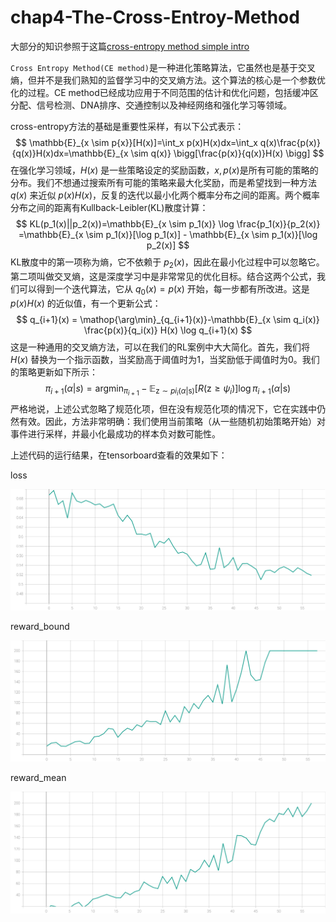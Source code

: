 # chap4-The-Cross-Entroy-Method

大部分的知识参照于这篇[cross-entropy method simple intro](https://people.smp.uq.edu.au/DirkKroese/ps/eormsCE.pdf)

`Cross Entropy Method(CE method)`是一种进化策略算法，它虽然也是基于交叉熵，但并不是我们熟知的监督学习中的交叉熵方法。这个算法的核心是一个参数优化的过程。CE method已经成功应用于不同范围的估计和优化问题，包括缓冲区分配、信号检测、DNA排序、交通控制以及神经网络和强化学习等领域。

cross-entropy方法的基础是重要性采样，有以下公式表示：
$$
\mathbb{E}_{x \sim p{x}}[H(x)]=\int_x p(x)H(x)dx=\int_x q(x)\frac{p(x)}{q(x)}H(x)dx=\mathbb{E}_{x \sim q(x)} \bigg[\frac{p(x)}{q(x)}H(x) \bigg]
$$
在强化学习领域，$H(x)$ 是一些策略设定的奖励函数，$x,p(x)$是所有可能的策略的分布。我们不想通过搜索所有可能的策略来最大化奖励，而是希望找到一种方法 $q(x)$ 来近似 $p(x)H(x)$，反复的迭代以最小化两个概率分布之间的距离。两个概率分布之间的距离有Kullback-Leibler(KL)散度计算：
$$
KL(p_1(x)||p_2(x))=\mathbb{E}_{x \sim p_1(x)} \log \frac{p_1(x)}{p_2(x)} =\mathbb{E}_{x \sim p_1(x)}[\log p_1(x)] - \mathbb{E}_{x \sim p_1(x)}[\log p_2(x)]
$$
KL散度中的第一项称为熵，它不依赖于 $p_2(x)$，因此在最小化过程中可以忽略它。第二项叫做交叉熵，这是深度学习中是非常常见的优化目标。结合这两个公式，我们可以得到一个迭代算法，它从 $q_0(x)=p(x)$ 开始，每一步都有所改进。这是 $p(x)H(x)$  的近似值，有一个更新公式：
$$
q_{i+1}(x) = \mathop{\arg\min}_{q_{i+1}(x)}-\mathbb{E}_{x \sim q_i(x)} \frac{p(x)}{q_i(x)} H(x) \log q_{i+1}(x)
$$
这是一种通用的交叉熵方法，可以在我们的RL案例中大大简化。首先，我们将 $H(x)$ 替换为一个指示函数，当奖励高于阈值时为1，当奖励低于阈值时为0。我们的策略更新如下所示：
$$
\pi_{i+1}(\alpha|s) = \mathop{\arg \min}_{\pi_{i+1}} - \mathbb{E}_{\mathrm{z} \sim pi_i(\alpha | \mathrm{s})} [R(\mathrm{z}\geq \psi_i)] \log \pi_{i+1}(\alpha|\mathrm{s})
$$
严格地说，上述公式忽略了规范化项，但在没有规范化项的情况下，它在实践中仍然有效。因此，方法非常明确：我们使用当前策略（从一些随机初始策略开始）对事件进行采样，并最小化最成功的样本负对数可能性。

上述代码的运行结果，在tensorboard查看的效果如下：

loss

![](imgs/loss.svg)

reward_bound

![](imgs/reward_bound.svg)

reward_mean

![](imgs/reward_mean.svg)

